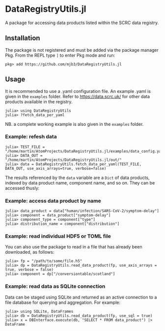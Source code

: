 # DataRegistryUtils.jl
A package for accessing data products listed within the SCRC data registry.

## Installation

The package is not registered and must be added via the package manager Pkg.
From the REPL type `]` to enter Pkg mode and run:

```
pkg> add https://github.com/mjb3/DataRegistryUtils.jl
```

## Usage

It is recommended to use a .yaml configuration file. An example .yaml is given in the `examples` folder. Refer to https://data.scrc.uk/ for other data products available in the registry.

```
julia> using DataRegistryUtils
julia> ?fetch_data_per_yaml
```

NB. a complete working example is also given in the `examples` folder.

### Example: refesh data

```
julia> TEST_FILE = "/home/martin/AtomProjects/DataRegistryUtils.jl/examples/data_config.yaml"
julia> DATA_OUT = "/home/martin/AtomProjects/DataRegistryUtils.jl/out/"
julia> data = DataRegistryUtils.fetch_data_per_yaml(TEST_FILE, DATA_OUT, use_axis_arrays=true, verbose=false)
```

The results referenced by the `data` variable are a `Dict` of data products, indexed by data product name, component name, and so on. They can be accessed thusly:

### Example: access data product by name

```
julia> data_product = data["human/infection/SARS-CoV-2/symptom-delay"]
julia> component = data_product["symptom-delay"]
julia> component_type = component["type"]
julia> distribution_name = component["distribution"]
```

### Example: read individual HDF5 or TOML file

You can also use the package to read in a file that has already been downloaded, as follows:

```
julia> fp = "/path/to/some/file.h5"
julia> dp = DataRegistryUtils.read_data_product(fp, use_axis_arrays = true, verbose = false)
julia> component = dp["/conversiontable/scotland"]
```

### Example: read data as SQLite connection

Data can be staged using SQLite and returned as an active connection to a file database for querying and aggregation. For example:

```
julia> using SQLite, DataFrames
julia> db = DataRegistryUtils.read_data_product(fp, use_sql = true)
julia> x = DBInterface.execute(db, "SELECT * FROM data_product") |> DataFrame
```
